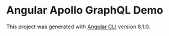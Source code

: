 # Angular Apollo GraphQL Demo

This project was generated with [Angular CLI](https://github.com/angular/angular-cli) version 8.1.0.
